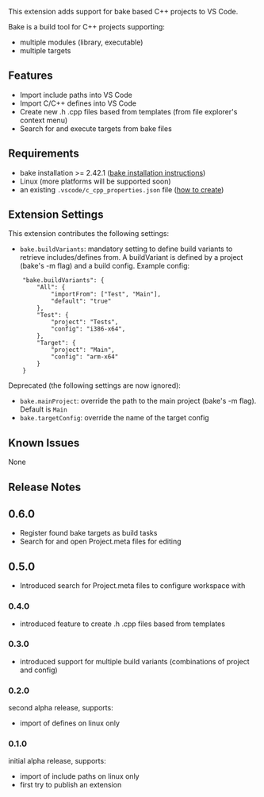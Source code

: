 This extension adds support for bake based C++ projects to VS Code.

Bake is a build tool for C++ projects supporting:
- multiple modules (library, executable)
- multiple targets

## Features

- Import include paths into VS Code
- Import C/C++ defines into VS Code
- Create new .h .cpp files based from templates (from file explorer's context menu)
- Search for and execute targets from bake files

## Requirements

- bake installation >= 2.42.1 ([bake installation instructions](https://esrlabs.github.io/bake/install/install_bake.html#how-to-install-bake))
- Linux (more platforms will be supported soon)
- an existing `.vscode/c_cpp_properties.json` file ([how to create](https://code.visualstudio.com/docs/languages/cpp#_intellisense))

## Extension Settings

This extension contributes the following settings:
* `bake.buildVariants`: mandatory setting to define build variants to retrieve includes/defines from. A buildVariant is defined by a project (bake's -m flag) and a build config. Example config:

```
    "bake.buildVariants": {
        "All": {
            "importFrom": ["Test", "Main"],
            "default": "true"
        },
        "Test": {
            "project": "Tests",
            "config": "i386-x64",
        },
        "Target": {
            "project": "Main",
            "config": "arm-x64"
        }
    }

```

Deprecated (the following settings are now ignored):
* `bake.mainProject`: override the path to the main project (bake's -m flag). Default is `Main`
* `bake.targetConfig`: override the name of the target config
## Known Issues

None

## Release Notes
## 0.6.0
- Register found bake targets as build tasks
- Search for and open Project.meta files for editing

## 0.5.0
- Introduced search for Project.meta files to configure workspace with

### 0.4.0
- introduced feature to create .h .cpp files based from templates

### 0.3.0
- introduced support for multiple build variants (combinations of project and config)

### 0.2.0

second alpha release, supports:
- import of defines  on linux only

### 0.1.0

initial alpha release, supports:
- import of include paths on linux only
- first try to publish an extension